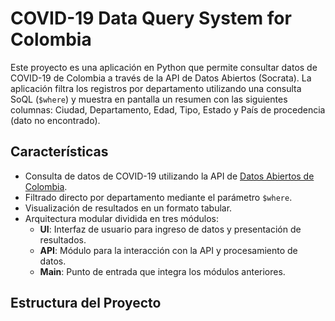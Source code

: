 # COVID-19 Data Query System for Colombia

Este proyecto es una aplicación en Python que permite consultar datos de COVID-19 de Colombia a través de la API de Datos Abiertos (Socrata). La aplicación filtra los registros por departamento utilizando una consulta SoQL (`$where`) y muestra en pantalla un resumen con las siguientes columnas: Ciudad, Departamento, Edad, Tipo, Estado y País de procedencia (dato no encontrado).

## Características

- Consulta de datos de COVID-19 utilizando la API de [Datos Abiertos de Colombia](https://dev.socrata.com/foundry/www.datos.gov.co/gt2j-8ykr).
- Filtrado directo por departamento mediante el parámetro `$where`.
- Visualización de resultados en un formato tabular.
- Arquitectura modular dividida en tres módulos:
  - **UI**: Interfaz de usuario para ingreso de datos y presentación de resultados.
  - **API**: Módulo para la interacción con la API y procesamiento de datos.
  - **Main**: Punto de entrada que integra los módulos anteriores.

## Estructura del Proyecto

